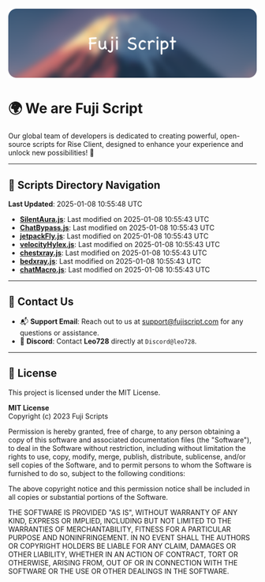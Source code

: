![Banner](.github/b.webp)

# 🌍 **We are Fuji Script**

Our global team of developers is dedicated to creating powerful, open-source scripts for Rise Client, designed to enhance your experience and unlock new possibilities! 🌟

---
<!-- SCRIPTS_NAVIGATION_START -->
## 📂 **Scripts Directory Navigation**

**Last Updated**: 2025-01-08 10:55:48 UTC

- **[SilentAura.js](scripts/SilentAura.js)**: Last modified on 2025-01-08 10:55:43 UTC
- **[ChatBypass.js](scripts/ChatBypass.js)**: Last modified on 2025-01-08 10:55:43 UTC
- **[jetpackFly.js](scripts/jetpackFly.js)**: Last modified on 2025-01-08 10:55:43 UTC
- **[velocityHylex.js](scripts/velocityHylex.js)**: Last modified on 2025-01-08 10:55:43 UTC
- **[chestxray.js](scripts/chestxray.js)**: Last modified on 2025-01-08 10:55:43 UTC
- **[bedxray.js](scripts/bedxray.js)**: Last modified on 2025-01-08 10:55:43 UTC
- **[chatMacro.js](scripts/chatMacro.js)**: Last modified on 2025-01-08 10:55:43 UTC

<!-- SCRIPTS_NAVIGATION_END -->

---

## 💬 **Contact Us**  
- 📬 **Support Email**: Reach out to us at [support@fujiscript.com](mailto:support@fujiscript.com) for any questions or assistance.  
- 💬 **Discord**: Contact **Leo728** directly at `Discord@leo728`.

---

## 📜 **License**

This project is licensed under the MIT License.  

**MIT License**  
Copyright (c) 2023 Fuji Scripts  

Permission is hereby granted, free of charge, to any person obtaining a copy of this software and associated documentation files (the "Software"), to deal in the Software without restriction, including without limitation the rights to use, copy, modify, merge, publish, distribute, sublicense, and/or sell copies of the Software, and to permit persons to whom the Software is furnished to do so, subject to the following conditions:  

The above copyright notice and this permission notice shall be included in all copies or substantial portions of the Software.  

THE SOFTWARE IS PROVIDED "AS IS", WITHOUT WARRANTY OF ANY KIND, EXPRESS OR IMPLIED, INCLUDING BUT NOT LIMITED TO THE WARRANTIES OF MERCHANTABILITY, FITNESS FOR A PARTICULAR PURPOSE AND NONINFRINGEMENT. IN NO EVENT SHALL THE AUTHORS OR COPYRIGHT HOLDERS BE LIABLE FOR ANY CLAIM, DAMAGES OR OTHER LIABILITY, WHETHER IN AN ACTION OF CONTRACT, TORT OR OTHERWISE, ARISING FROM, OUT OF OR IN CONNECTION WITH THE SOFTWARE OR THE USE OR OTHER DEALINGS IN THE SOFTWARE.  
